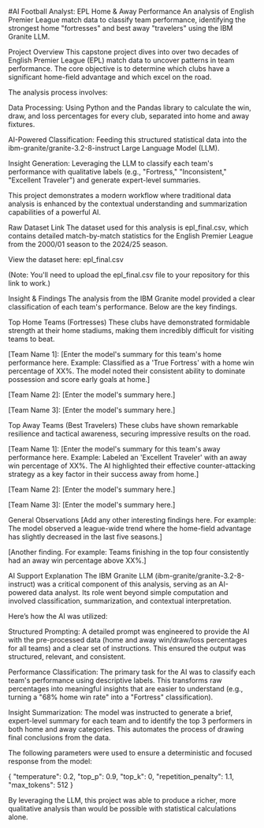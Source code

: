 #AI Football Analyst: EPL Home & Away Performance
An analysis of English Premier League match data to classify team performance, identifying the strongest home "fortresses" and best away "travelers" using the IBM Granite LLM.

Project Overview
This capstone project dives into over two decades of English Premier League (EPL) match data to uncover patterns in team performance. The core objective is to determine which clubs have a significant home-field advantage and which excel on the road.

The analysis process involves:

Data Processing: Using Python and the Pandas library to calculate the win, draw, and loss percentages for every club, separated into home and away fixtures.

AI-Powered Classification: Feeding this structured statistical data into the ibm-granite/granite-3.2-8-instruct Large Language Model (LLM).

Insight Generation: Leveraging the LLM to classify each team's performance with qualitative labels (e.g., "Fortress," "Inconsistent," "Excellent Traveler") and generate expert-level summaries.

This project demonstrates a modern workflow where traditional data analysis is enhanced by the contextual understanding and summarization capabilities of a powerful AI.

Raw Dataset Link
The dataset used for this analysis is epl_final.csv, which contains detailed match-by-match statistics for the English Premier League from the 2000/01 season to the 2024/25 season.

View the dataset here: epl_final.csv

(Note: You'll need to upload the epl_final.csv file to your repository for this link to work.)

Insight & Findings
The analysis from the IBM Granite model provided a clear classification of each team's performance. Below are the key findings.

Top Home Teams (Fortresses)
These clubs have demonstrated formidable strength at their home stadiums, making them incredibly difficult for visiting teams to beat.

[Team Name 1]: [Enter the model's summary for this team's home performance here. Example: Classified as a 'True Fortress' with a home win percentage of XX%. The model noted their consistent ability to dominate possession and score early goals at home.]

[Team Name 2]: [Enter the model's summary here.]

[Team Name 3]: [Enter the model's summary here.]

Top Away Teams (Best Travelers)
These clubs have shown remarkable resilience and tactical awareness, securing impressive results on the road.

[Team Name 1]: [Enter the model's summary for this team's away performance here. Example: Labeled an 'Excellent Traveler' with an away win percentage of XX%. The AI highlighted their effective counter-attacking strategy as a key factor in their success away from home.]

[Team Name 2]: [Enter the model's summary here.]

[Team Name 3]: [Enter the model's summary here.]

General Observations
[Add any other interesting findings here. For example: The model observed a league-wide trend where the home-field advantage has slightly decreased in the last five seasons.]

[Another finding. For example: Teams finishing in the top four consistently had an away win percentage above XX%.]

AI Support Explanation
The IBM Granite LLM (ibm-granite/granite-3.2-8-instruct) was a critical component of this analysis, serving as an AI-powered data analyst. Its role went beyond simple computation and involved classification, summarization, and contextual interpretation.

Here’s how the AI was utilized:

Structured Prompting: A detailed prompt was engineered to provide the AI with the pre-processed data (home and away win/draw/loss percentages for all teams) and a clear set of instructions. This ensured the output was structured, relevant, and consistent.

Performance Classification: The primary task for the AI was to classify each team's performance using descriptive labels. This transforms raw percentages into meaningful insights that are easier to understand (e.g., turning a "68% home win rate" into a "Fortress" classification).

Insight Summarization: The model was instructed to generate a brief, expert-level summary for each team and to identify the top 3 performers in both home and away categories. This automates the process of drawing final conclusions from the data.

The following parameters were used to ensure a deterministic and focused response from the model:

{
  "temperature": 0.2,
  "top_p": 0.9,
  "top_k": 0,
  "repetition_penalty": 1.1,
  "max_tokens": 512
}

By leveraging the LLM, this project was able to produce a richer, more qualitative analysis than would be possible with statistical calculations alone.
